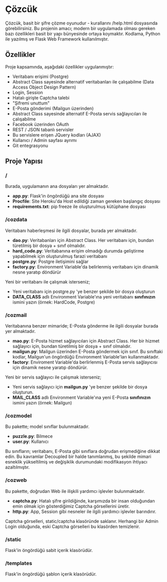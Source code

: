 # Çözcük

Çözcük, basit bir şifre çözme oyunudur - kurallarını /help.html dosyasında görebilirsiniz. Bu projenin amacı; modern 
bir uygulamada olması gereken bazı özellikleri basit bir yapı bünyesinde ortaya koymaktır. Kodlama, Python ile
yazılmış ve Flask Web Framework kullanılmıştır.

## Özellikler

Proje kapsamında, aşağıdaki özellikler uygulanmıştır:
- Veritabanı erişimi (Postgre)
- Abstract Class sayesinde alternatif veritabanları ile çalışabilme (Data Access Object Design Pattern)
- Login, Session
- Hatalı girişte Captcha talebi
- "Şifremi unuttum"
- E-Posta gönderimi (Mailgun üzerinden)
- Abstract Class sayesinde alternatif E-Posta servis sağlayıcıları ile çalışabilme
- Facebook üzerinden OAuth
- REST / JSON tabanlı servisler
- Bu servislere erişen JQuery kodları (AJAX)
- Kullanıcı / Admin sayfası ayrımı
- Git entegrasyonu

## Proje Yapısı

### /

Burada, uygulamanın ana dosyaları yer almaktadır. 
- **app.py**: Flask'in öngördüğü ana site dosyası
- **Procfile**: Site Heroku'da Host edildiği zaman gereken başlangıç dosyası
- **requirements.txt**: pip freeze ile oluşturulmuş kütüphane dosyası

### /cozdata

Veritabanı haberleşmesi ile ilgili dosyalar, burada yer almaktadır. 
- **dao.py**: Veritabanları için Abstract Class. Her veritabanı için, bundan türetilmiş bir dosya + sınıf olmalıdır.
- **hard_code.py**: Veritabanına erişim olmadığı durumda geliştirme yapabilmek için oluşturulmuş farazi veritabanı
- **postgre.py**: Postgre iletişimini sağlar
- **factory.py**: Environment Variable'da belirlenmiş veritabanı için dinamik nesne yaratıp döndürür

Yeni bir veritabanı ile çalışmak isterseniz;
- Yeni veritabanı için postgre.py 'ye benzer şekilde bir dosya oluşturun
- **DATA_CLASS** adlı Environment Variable'ına yeni veritabanı **sınıfınızın** ismini yazın (örnek: HardCode, Postgre)

### /cozmail

Veritabanına benzer mimaride; E-Posta gönderme ile ilgili dosyalar burada yer almaktadır.
- **mao.py**: E-Posta hizmet sağlayıcıları için Abstract Class. Her bir hizmet sağlayıcı için, bundan türetilmiş bir dosya + sınıf olmalıdır.
- **mailgun.py**: Mailgun üzerinden E-Posta göndermek için sınıf. Bu sınıftaki kodlar, Mailgun'un öngördüğü Environment Variable'ları kullanmaktadır. 
- **factory**: Enviroment Variable'da berlirlenmiş E-Posta servis sağlayıcısı için dinamik nesne yaratıp döndürür.

Yeni bir servis sağlayıcı ile çalışmak isterseniz;
- Yeni servis sağlayıcı için **mailgun.py** 'ye benzer şekilde bir dosya oluşturun.
- **MAIL_CLASS** adlı Environment Variable'ına yeni E-Posta **sınıfınızın** ismini yazın (örnek: Mailgun)

### /cozmodel

Bu pakette; model sınıflar bulunmaktadır. 
- **puzzle.py**: Bilmece
- **user.py**: Kullanıcı

Bu sınıfların; veritabanı, E-Posta gibi sınıflara doğrudan erişmediğine dikkat edin. Bu kavramlar Decoupled bir halde
tanımlanmış, bu şekilde mimari esneklik yükseltilmiş ve değişiklik durumundaki modifikasyon ihtiyacı azaltılmıştır.

### /cozweb

Bu pakette, doğrudan Web ile ilişkili yardımcı işlevler bulunmaktadır.
- **captcha.py**: Hatalı şifre girildiğinde, karşımızda bir insan olduğundan emin olmak için gösterdiğimiz Captcha görsellerini üretir. 
- **http.py**: App, Session gibi nesneler ile ilgili yardımcı işlevler barındırır.

Captcha görselleri, static/captcha klasöründe saklanır. Herhangi bir Admin Login olduğunda, eski Captcha görselleri bu klasörden temizlenir.

### /static

Flask'in öngördüğü sabit içerik klasörüdür. 

### /templates

Flask'in öngördüğü şablon içerik klasörüdür.